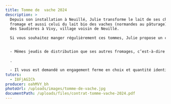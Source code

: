 ```yaml
---
title: Tomme de  vache 2024
description: >
  Depuis son installation à Neuillé, Julie transforme le lait de ses chèvres en
  fromage et aussi celui du lait bio des vaches (normandes au pâturage) du GAEC
  des Saudières à Vivy, village voisin de Neuillé.

  Si vous souhaitez manger régulièrement ces tommes, Julie propose un contrat  tomme de vache sous la forme suivante :


  - Mêmes jeudis de distribution que ses autres fromages, c’est-à-dire les semaines impaires du 29 février au  24 octobre 2024

  .

  - Il vous est demandé un engagement ferme en choix et quantité identique, tout au long de la saison soit pendant 18 distribution
tutors:
  - I8FjAGICh
producer: oahMVY_bh
photoUrl: /uploads/images/tomme-de-vache.jpg
documentPath: /uploads/files/contrat-tomme-vache-2024.pdf
---
```

